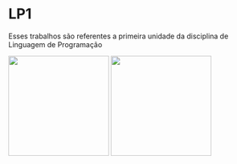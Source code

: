 
<body>
  <h1>LP1</h1>
  <p>Esses trabalhos são referentes a primeira unidade da disciplina de Linguagem de Programação</p>
  <img src="https://avatars1.githubusercontent.com/u/19843128?s=400&u=a1fee10e9bc583ed31f5a36f1673788b26a15ca1&v=4" width=200px>
  <img src="https://banner2.kisspng.com/20180408/pew/kisspng-the-c-programming-language-computer-icons-comput-programming-5acadc2dec0be9.0824244915232440779669.jpg" width=200px>
</body>
